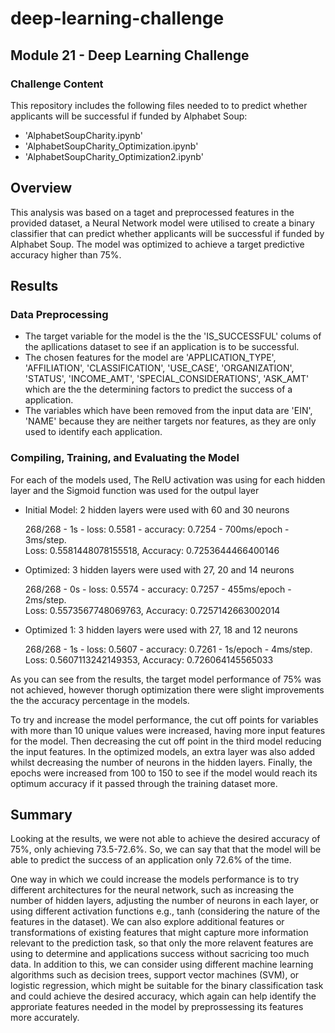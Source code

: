 # deep-learning-challenge
## Module 21 - Deep Learning Challenge

### Challenge Content

This repository includes the following files needed to to predict whether applicants will be successful if funded by Alphabet Soup:

- 'AlphabetSoupCharity.ipynb'
- 'AlphabetSoupCharity_Optimization.ipynb'
- 'AlphabetSoupCharity_Optimization2.ipynb'


## Overview

This analysis was based on a taget and preprocessed features in the provided dataset, a Neural Network model were utilised to create a binary classifier that can predict whether applicants will be successful if funded by Alphabet Soup. The model was optimized to achieve a target predictive accuracy higher than 75%.


## Results

### Data Preprocessing

- The target variable for the model is the the 'IS_SUCCESSFUL' colums of the apllications dataset to see if an application is to be successful.
- The chosen features for the model are 'APPLICATION_TYPE', 'AFFILIATION', 'CLASSIFICATION', 'USE_CASE', 'ORGANIZATION', 'STATUS', 'INCOME_AMT', 'SPECIAL_CONSIDERATIONS', 'ASK_AMT' which are the the determining factors to predict the success of a application.
- The variables which have been removed from the input data are 'EIN', 'NAME' because they are neither targets nor features, as they are only used to identify each application.

### Compiling, Training, and Evaluating the Model

For each of the models used, The RelU activation was using for each hidden layer and the Sigmoid function was used for the outpul layer

 - Initial Model: 2 hidden layers were used with 60 and 30 neurons
   
   268/268 - 1s - loss: 0.5581 - accuracy: 0.7254 - 700ms/epoch - 3ms/step. <br/>
   Loss: 0.5581448078155518, Accuracy: 0.7253644466400146

 - Optimized: 3 hidden layers were used with 27, 20 and 14 neurons
   
   268/268 - 0s - loss: 0.5574 - accuracy: 0.7257 - 455ms/epoch - 2ms/step. <br/>
   Loss: 0.5573567748069763, Accuracy: 0.7257142663002014

 - Optimized 1: 3 hidden layers were used with 27, 18 and 12 neurons
   
   268/268 - 1s - loss: 0.5607 - accuracy: 0.7261 - 1s/epoch - 4ms/step. <br/>
   Loss: 0.5607113242149353, Accuracy: 0.726064145565033

As you can see from the results, the target model performance of 75% was not achieved, however thorugh optimization there were slight improvements the the accuracy percentage in the models.

To try and increase the model performance, the cut off points for variables with more than 10 unique values were increased, having more input features for the model. Then decreasing the cut off point in the third model reducing the input features. In the optimized models, an extra layer was also added whilst decreasing the number of neurons in the hidden layers. Finally, the epochs were increased from 100 to 150 to see if the model would reach its optimum accuracy if it passed through the training dataset more.


## Summary

Looking at the results, we were not able to achieve the desired accuracy of 75%, only achieving 73.5-72.6%. So, we can say that that the model will be able to predict the success of an application only 72.6% of the time.

One way in which we could increase the models performance is to try different architectures for the neural network, such as increasing the number of hidden layers, adjusting the number of neurons in each layer, or using different activation functions e.g., tanh (considering the nature of the features in the dataset). We can also explore additional features or transformations of existing features that might capture more information relevant to the prediction task, so that only the more relavent features are using to determine and applications success without sacricing too much data. In addition to this, we can consider using different machine learning algorithms such as decision trees, support vector machines (SVM), or logistic regression, which might be suitable for the binary classification task and could achieve the desired accuracy, which again can help identify the approriate features needed in the model by preprossessing its features more accurately.





